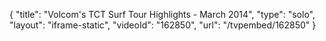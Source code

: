 {
    "title": "Volcom's TCT Surf Tour Highlights - March 2014",
    "type": "solo",
    "layout": "iframe-static",
    "videoId": "162850",
    "url": "\/tvpembed\/162850"
}